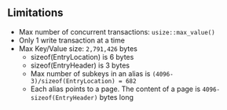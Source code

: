 ## Limitations
 * Max number of concurrent transactions: `usize::max_value()`
 * Only 1 write transaction at a time
 * Max Key/Value size: `2,791,426` bytes
   * sizeof(EntryLocation) is 6 bytes
   * sizeof(EntryHeader) is 3 bytes
   * Max number of subkeys in an alias is `(4096-3)/sizeof(EntryLocation) = 682`
   * Each alias points to a page. The content of a page is `4096-sizeof(EntryHeader)` bytes long
